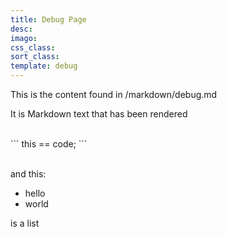 ```yaml
---
title: Debug Page
desc: 
imago: 
css_class:
sort_class: 
template: debug
---
```

This is the content found in /markdown/debug.md

It is Markdown text that has been rendered

<br>
```
this == code;
```
<br><br>

and this:

- hello
- world

is a list